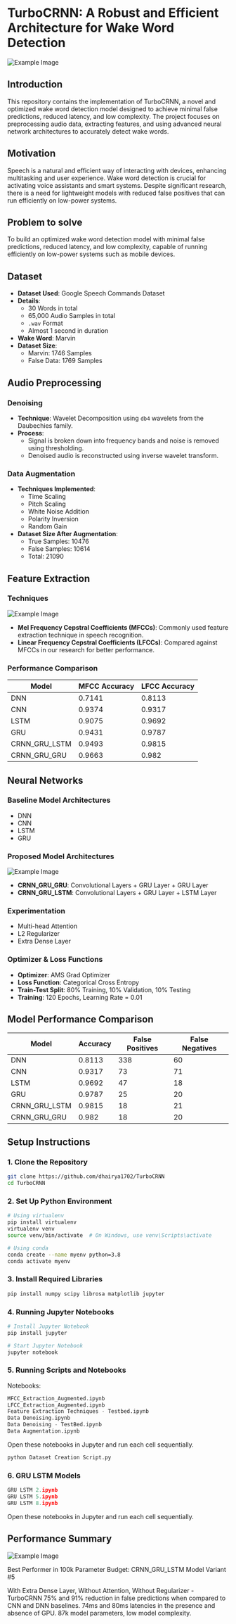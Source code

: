 # TurboCRNN: A Robust and Efficient Architecture for Wake Word Detection
![Example Image](images/intro.png)

## Introduction
This repository contains the implementation of TurboCRNN, a novel and optimized wake word detection model designed to achieve minimal false predictions, reduced latency, and low complexity. The project focuses on preprocessing audio data, extracting features, and using advanced neural network architectures to accurately detect wake words.

## Motivation
Speech is a natural and efficient way of interacting with devices, enhancing multitasking and user experience. Wake word detection is crucial for activating voice assistants and smart systems. Despite significant research, there is a need for lightweight models with reduced false positives that can run efficiently on low-power systems.

## Problem to solve
To build an optimized wake word detection model with minimal false predictions, reduced latency, and low complexity, capable of running efficiently on low-power systems such as mobile devices.

## Dataset
- **Dataset Used**: Google Speech Commands Dataset
- **Details**:
  - 30 Words in total
  - 65,000 Audio Samples in total
  - `.wav` Format
  - Almost 1 second in duration
- **Wake Word**: Marvin
- **Dataset Size**:
  - Marvin: 1746 Samples
  - False Data: 1769 Samples

## Audio Preprocessing
### Denoising
- **Technique**: Wavelet Decomposition using `db4` wavelets from the Daubechies family.
- **Process**:
  - Signal is broken down into frequency bands and noise is removed using thresholding.
  - Denoised audio is reconstructed using inverse wavelet transform.

### Data Augmentation
- **Techniques Implemented**:
  - Time Scaling
  - Pitch Scaling
  - White Noise Addition
  - Polarity Inversion
  - Random Gain
- **Dataset Size After Augmentation**:
  - True Samples: 10476
  - False Samples: 10614
  - Total: 21090

## Feature Extraction
### Techniques

![Example Image](images/Feature-extraction.png)
- **Mel Frequency Cepstral Coefficients (MFCCs)**: Commonly used feature extraction technique in speech recognition.
- **Linear Frequency Cepstral Coefficients (LFCCs)**: Compared against MFCCs in our research for better performance.


### Performance Comparison
| Model            | MFCC Accuracy | LFCC Accuracy |
|------------------|---------------|---------------|
| DNN              | 0.7141        | 0.8113        |
| CNN              | 0.9374        | 0.9317        |
| LSTM             | 0.9075        | 0.9692        |
| GRU              | 0.9431        | 0.9787        |
| CRNN_GRU_LSTM    | 0.9493        | 0.9815        |
| CRNN_GRU_GRU     | 0.9663        | 0.982         |

## Neural Networks
### Baseline Model Architectures
- DNN
- CNN
- LSTM
- GRU

### Proposed Model Architectures
![Example Image](images/architecture.png)

- **CRNN_GRU_GRU**: Convolutional Layers + GRU Layer + GRU Layer
- **CRNN_GRU_LSTM**: Convolutional Layers + GRU Layer + LSTM Layer


### Experimentation
- Multi-head Attention
- L2 Regularizer
- Extra Dense Layer

### Optimizer & Loss Functions
- **Optimizer**: AMS Grad Optimizer
- **Loss Function**: Categorical Cross Entropy
- **Train-Test Split**: 80% Training, 10% Validation, 10% Testing
- **Training**: 120 Epochs, Learning Rate = 0.01

## Model Performance Comparison
| Model            | Accuracy | False Positives | False Negatives |
|------------------|----------|-----------------|-----------------|
| DNN              | 0.8113   | 338             | 60              |
| CNN              | 0.9317   | 73              | 71              |
| LSTM             | 0.9692   | 47              | 18              |
| GRU              | 0.9787   | 25              | 20              |
| CRNN_GRU_LSTM    | 0.9815   | 18              | 21              |
| CRNN_GRU_GRU     | 0.982    | 18              | 20              |

## Setup Instructions
### 1. Clone the Repository
```bash
git clone https://github.com/dhairya1702/TurboCRNN
cd TurboCRNN
```

### 2. Set Up Python Environment
```bash
# Using virtualenv
pip install virtualenv
virtualenv venv
source venv/bin/activate  # On Windows, use venv\Scripts\activate

# Using conda
conda create --name myenv python=3.8
conda activate myenv
```

### 3. Install Required Libraries
```bash
pip install numpy scipy librosa matplotlib jupyter
```
### 4.  Running Jupyter Notebooks
```bash
# Install Jupyter Notebook
pip install jupyter

# Start Jupyter Notebook
jupyter notebook
```

### 5. Running Scripts and Notebooks
Notebooks:
```python
MFCC_Extraction_Augmented.ipynb
LFCC_Extraction_Augmented.ipynb
Feature Extraction Techniques - Testbed.ipynb
Data Denoising.ipynb
Data Denoising - TestBed.ipynb
Data Augmentation.ipynb
```

Open these notebooks in Jupyter and run each cell sequentially.
```python
python Dataset Creation Script.py
```

### 6. GRU LSTM Models
```python
GRU LSTM 2.ipynb
GRU LSTM 5.ipynb
GRU LSTM 8.ipynb
```

Open these notebooks in Jupyter and run each cell sequentially.

## Performance Summary

![Example Image](images/100k.png)

Best Performer in 100k Parameter Budget: CRNN_GRU_LSTM Model Variant #5

With Extra Dense Layer, Without Attention, Without Regularizer - TurboCRNN
75% and 91% reduction in false predictions when compared to CNN and DNN baselines.
74ms and 80ms latencies in the presence and absence of GPU.
87k model parameters, low model complexity.
